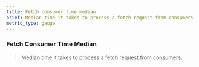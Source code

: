 ```yaml
---
title: Fetch consumer time median
brief: Median time it takes to process a fetch request from consumers
metric_type: gauge
---
```

### Fetch Consumer Time Median

> Median time it takes to process a fetch request from consumers.
